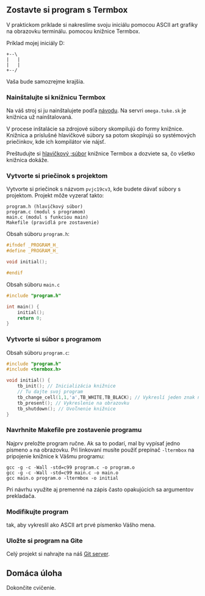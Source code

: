 
## Zostavte si program s Termbox

V praktickom príklade si nakreslíme svoju iniciálu pomocou ASCII art
grafiky na obrazovku terminálu. pomocou knižnice Termbox.

Príklad mojej iniciály D:

    +--\
    |   |
    |   |
    +--/

Vaša bude samozrejme krajšia.

### Nainštalujte si knižnicu Termbox

Na váš stroj si ju nainštalujete podľa
[návodu](https://github.com/nsf/termbox). Na servri `omega.tuke.sk` je
knižnica už nainštalovaná.

V procese inštalácie sa zdrojové súbory skompilujú do formy knižnice.
Knižnica a príslušné hlavičkové súbory sa potom skopírujú so systémových
priečinkov, kde ich kompilátor vie nájsť.

Preštudujte si [hlavičkový ;súbor](https://github.com/nsf/termbox/blob/master/src/termbox.h)
knižnice Termbox a dozviete sa, čo všetko knižnica dokáže.

### Vytvorte si priečinok s projektom

Vytvorte si priečinok s názvom `pvjc19cv3`, kde budete dávať súbory s
projektom. Projekt môže vyzerať takto:

    program.h (hlavičkový súbor)
    program.c (modul s programom)
    main.c (modul s funkciou main)
    Makefile (pravidlá pre zostavenie)

Obsah súboru `program.h`:

``` c
#ifndef _PROGRAM_H_
#define _PROGRAM_H_

void initial();

#endif
```

Obsah súboru `main.c`

``` c
#include "program.h"

int main() {
    initial();
    return 0;
}
```

### Vytvorte si súbor s programom

Obsah súboru `program.c`:

``` c
#include "program.h"
#include <termbox.h>

void initial() {
    tb_init(); // Inicializácia knižnice
    // Tu dajte svoj program
    tb_change_cell(1,1,'a',TB_WHITE,TB_BLACK); // Vykreslí jeden znak na danú pozíciu.
    tb_present(); // Vykreslenie na obrazovku
    tb_shutdown(); // Uvoľnenie knižnice
}
```

### Navrhnite Makefile pre zostavenie programu

Najprv preložte program ručne. Ak sa to podarí, mal by vypísať jedno
písmeno `a` na obrazovku. Pri linkovaní musíte použiť prepínač
`-ltermbox` na pripojenie knižnice k Vášmu programu:

    gcc -g -c -Wall -std=c99 program.c -o program.o
    gcc -g -c -Wall -std=c99 main.c -o main.o
    gcc main.o program.o -ltermbox -o initial

Pri návrhu využite aj premenné na zápis často opakujúcich sa argumentov
prekladača.

### Modifikujte program

tak, aby vykreslil ako ASCII art prvé písmenko Vášho mena.

### Uložte si program na Gite

Celý projekt si nahrajte na náš [Git
server](https://git.kemt.fei.tuke.sk).


## Domáca úloha

Dokončite cvičenie.
